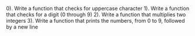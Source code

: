 0). Write a function that checks for uppercase character
1). Write a function that checks for a digit (0 through 9)
2). Write a function that multiplies two integers
3). Write a function that prints the numbers, from 0 to 9, followed by a new line
